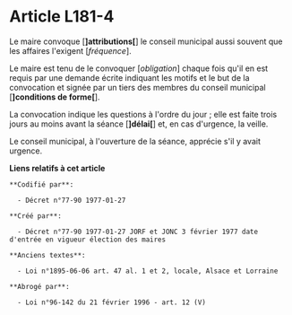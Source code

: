 # Article L181-4

Le maire convoque [**]attributions[**] le conseil municipal aussi souvent que les affaires l'exigent [*fréquence*]. 

Le maire est tenu de le convoquer [*obligation*] chaque fois qu'il en est requis par une demande écrite indiquant les motifs
et le but de la convocation et signée par un tiers des membres du conseil municipal [**]conditions de forme[**]. 

La convocation indique les questions à l'ordre du jour ; elle est faite trois jours au moins avant la séance [**]délai[**]
et, en cas d'urgence, la veille. 

Le conseil municipal, à l'ouverture de la séance, apprécie s'il y avait urgence.

**Liens relatifs à cet article**

	**Codifié par**:

	  - Décret n°77-90 1977-01-27

	**Créé par**:

	  - Décret n°77-90 1977-01-27 JORF et JONC 3 février 1977 date d'entrée en vigueur élection des maires

	**Anciens textes**:

	  - Loi n°1895-06-06 art. 47 al. 1 et 2, locale, Alsace et Lorraine

	**Abrogé par**:

	  - Loi n°96-142 du 21 février 1996 - art. 12 (V)
